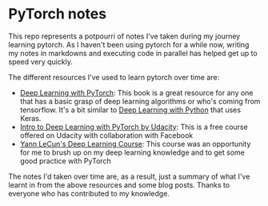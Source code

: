 # PyTorch notes

This repo represents a potpourri of notes I've taken during my journey learning pytorch. As I haven't been using pytorch for a while now, writing my notes in markdowns and executing code in parallel has helped get up to speed very quickly.

The different resources I've used to learn pytorch over time are:

- [Deep Learning with PyTorch](https://www.manning.com/books/deep-learning-with-pytorch): This book is a great resource for any one that has a basic grasp of deep learning algorithms or who's coming from tensorflow. It's a bit similar to [Deep Learning with Python](https://fchollet.com/) that uses Keras.
- [Intro to Deep Learning with PyTorch by Udacity](https://www.udacity.com/course/deep-learning-pytorch--ud188): This is a free course offered on Udacity with collaboration with Facebook
- [Yann LeCun's Deep Learning Course](https://cds.nyu.edu/deep-learning/): This course was an opportunity for me to brush up on my deep learning knowledge and to get some good practice with PyTorch

The notes I'd taken over time are, as a result, just a summary of what I've learnt in from the above resources and some blog posts. Thanks to everyone who has contributed to my knowledge.